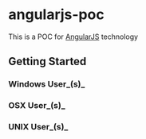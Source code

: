 # angularjs-poc

This is a POC for [AngularJS](https://angularjs.org/) technology

## Getting Started

### Windows User_(s)_

### OSX User_(s)_

### UNIX User_(s)_
